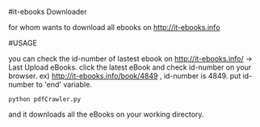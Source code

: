 #it-ebooks Downloader

for whom wants to download all ebooks on http://it-ebooks.info 

#USAGE

you can check the id-number of lastest ebook on http://it-ebooks.info/ -> Last Upload eBooks.
click the latest eBook and check id-number on your browser. ex) http://it-ebooks.info/book/4849 , id-number is 4849.
put id-number to 'end' variable.

    python pdfCrawler.py

and it downloads all the eBooks on your working directory.
